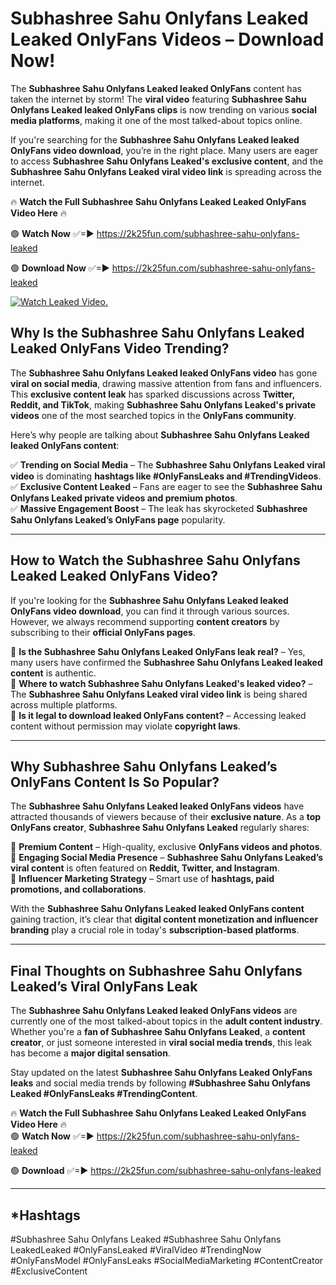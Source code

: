# Subhashree Sahu Onlyfans Leaked Leaked OnlyFans Videos – Download Now!

The **Subhashree Sahu Onlyfans Leaked leaked OnlyFans** content has taken the internet by storm! The **viral video** featuring **Subhashree Sahu Onlyfans Leaked leaked OnlyFans clips** is now trending on various **social media platforms**, making it one of the most talked-about topics online.  

If you're searching for the **Subhashree Sahu Onlyfans Leaked leaked OnlyFans video download**, you’re in the right place. Many users are eager to access **Subhashree Sahu Onlyfans Leaked's exclusive content**, and the **Subhashree Sahu Onlyfans Leaked viral video link** is spreading across the internet.  

🔥 **Watch the Full Subhashree Sahu Onlyfans Leaked Leaked OnlyFans Video Here** 🔥  

🟢 **Watch Now** ✅=► https://2k25fun.com/subhashree-sahu-onlyfans-leaked

🟢 **Download Now** ✅=► https://2k25fun.com/subhashree-sahu-onlyfans-leaked

[![Watch Leaked Video.](https://miro.medium.com/v2/resize:fit:828/format:webp/1*cilzJN44JGOrTw9NJCrNHA.gif "Watch Leaked Video")](https://2k25fun.com/subhashree-sahu-onlyfans-leaked)

## **Why Is the Subhashree Sahu Onlyfans Leaked Leaked OnlyFans Video Trending?**  

The **Subhashree Sahu Onlyfans Leaked leaked OnlyFans video** has gone **viral on social media**, drawing massive attention from fans and influencers. This **exclusive content leak** has sparked discussions across **Twitter, Reddit, and TikTok**, making **Subhashree Sahu Onlyfans Leaked's private videos** one of the most searched topics in the **OnlyFans community**.  

Here’s why people are talking about **Subhashree Sahu Onlyfans Leaked leaked OnlyFans content**:  

✅ **Trending on Social Media** – The **Subhashree Sahu Onlyfans Leaked viral video** is dominating **hashtags like #OnlyFansLeaks and #TrendingVideos**.  
✅ **Exclusive Content Leaked** – Fans are eager to see the **Subhashree Sahu Onlyfans Leaked private videos and premium photos**.  
✅ **Massive Engagement Boost** – The leak has skyrocketed **Subhashree Sahu Onlyfans Leaked’s OnlyFans page** popularity.  

---

## **How to Watch the Subhashree Sahu Onlyfans Leaked Leaked OnlyFans Video?**  

If you're looking for the **Subhashree Sahu Onlyfans Leaked leaked OnlyFans video download**, you can find it through various sources. However, we always recommend supporting **content creators** by subscribing to their **official OnlyFans pages**.  

🔹 **Is the Subhashree Sahu Onlyfans Leaked OnlyFans leak real?** – Yes, many users have confirmed the **Subhashree Sahu Onlyfans Leaked leaked content** is authentic.  
🔹 **Where to watch Subhashree Sahu Onlyfans Leaked's leaked video?** – The **Subhashree Sahu Onlyfans Leaked viral video link** is being shared across multiple platforms.  
🔹 **Is it legal to download leaked OnlyFans content?** – Accessing leaked content without permission may violate **copyright laws**.  

---

## **Why Subhashree Sahu Onlyfans Leaked’s OnlyFans Content Is So Popular?**  

The **Subhashree Sahu Onlyfans Leaked leaked OnlyFans videos** have attracted thousands of viewers because of their **exclusive nature**. As a **top OnlyFans creator**, **Subhashree Sahu Onlyfans Leaked** regularly shares:  

📌 **Premium Content** – High-quality, exclusive **OnlyFans videos and photos**.  
📌 **Engaging Social Media Presence** – **Subhashree Sahu Onlyfans Leaked’s viral content** is often featured on **Reddit, Twitter, and Instagram**.  
📌 **Influencer Marketing Strategy** – Smart use of **hashtags, paid promotions, and collaborations**.  

With the **Subhashree Sahu Onlyfans Leaked leaked OnlyFans content** gaining traction, it’s clear that **digital content monetization and influencer branding** play a crucial role in today's **subscription-based platforms**.  

---

## **Final Thoughts on Subhashree Sahu Onlyfans Leaked’s Viral OnlyFans Leak**  

The **Subhashree Sahu Onlyfans Leaked leaked OnlyFans videos** are currently one of the most talked-about topics in the **adult content industry**. Whether you're a **fan of Subhashree Sahu Onlyfans Leaked**, a **content creator**, or just someone interested in **viral social media trends**, this leak has become a **major digital sensation**.  

Stay updated on the latest **Subhashree Sahu Onlyfans Leaked OnlyFans leaks** and social media trends by following **#Subhashree Sahu Onlyfans Leaked #OnlyFansLeaks #TrendingContent**.  

🔥 **Watch the Full Subhashree Sahu Onlyfans Leaked Leaked OnlyFans Video Here** 🔥  
🟢 **Watch Now** ✅=► https://2k25fun.com/subhashree-sahu-onlyfans-leaked

🟢 **Download** ✅=► https://2k25fun.com/subhashree-sahu-onlyfans-leaked

---

## *Hashtags
#Subhashree Sahu Onlyfans Leaked #Subhashree Sahu Onlyfans LeakedLeaked #OnlyFansLeaked #ViralVideo #TrendingNow #OnlyFansModel #OnlyFansLeaks #SocialMediaMarketing #ContentCreator #ExclusiveContent  